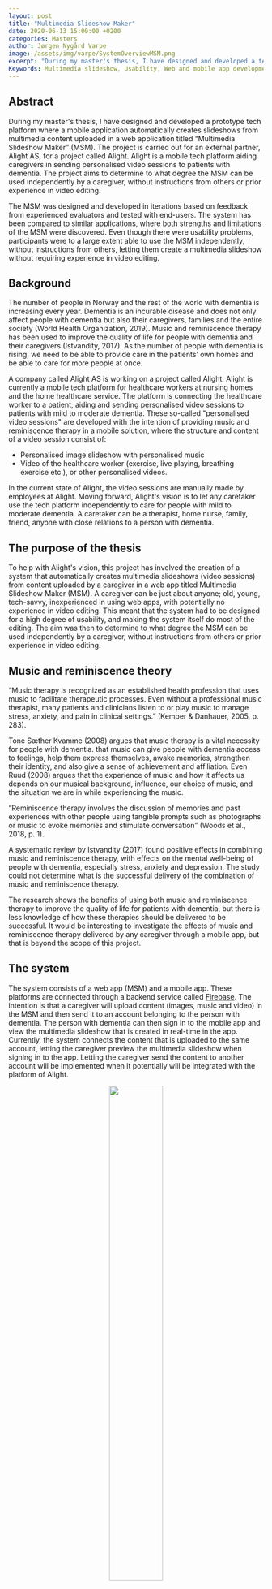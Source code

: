 ```yaml
---
layout: post
title: "Multimedia Slideshow Maker"
date: 2020-06-13 15:00:00 +0200
categories: Masters
author: Jørgen Nygård Varpe
image: /assets/img/varpe/SystemOverviewMSM.png
excerpt: "During my master's thesis, I have designed and developed a tech platform where a mobile application automatically creates slideshows from multimedia content uploaded in a web application titled “Multimedia Slideshow Maker” (MSM). The project is carried out for an external partner, Alight AS, for a project called Alight. Alight is a mobile tech platform aiding caregivers in sending personalised video sessions to patients with dementia. This thesis aims to determine to what degree the MSM can be used independently by a caregiver, without instructions from others or prior experience in video editing. "
Keywords: Multimedia slideshow, Usability, Web and mobile app development, dementia and caregivers, music and reminiscence therapy
---
```


## Abstract

During my master's thesis, I have designed and developed a prototype tech platform where a mobile application automatically creates slideshows from multimedia content uploaded in a web application titled “Multimedia Slideshow Maker” (MSM). The project is carried out for an external partner, Alight AS, for a project called Alight. Alight is a mobile tech platform aiding caregivers in sending personalised video sessions to patients with dementia. The project aims to determine to what degree the MSM can be used independently by a caregiver, without instructions from others or prior experience in video editing.

The MSM was designed and developed in iterations based on feedback from experienced evaluators and tested with end-users. The system has been compared to similar applications, where both strengths and limitations of the MSM were discovered. Even though there were usability problems, participants were to a large extent able to use the MSM independently, without instructions from others, letting them create a multimedia slideshow without requiring experience in video editing.

## Background

The number of people in Norway and the rest of the world with dementia is increasing every year. Dementia is an incurable disease and does not only affect people with dementia but also their caregivers, families and the entire society (World Health Organization, 2019). Music and reminiscence therapy has been used to improve the quality of life for people with dementia and their caregivers (Istvandity, 2017). As the number of people with dementia is rising, we need to be able to provide care in the patients’ own homes and be able to care for more people at once.

A company called Alight AS is working on a project called Alight. Alight is currently a mobile tech platform for healthcare workers at nursing homes and the home healthcare service. The platform is connecting the healthcare worker to a patient, aiding and sending personalised video sessions to patients with mild to moderate dementia. These so-called "personalised video sessions" are developed with the intention of providing music and reminiscence therapy in a mobile solution, where the structure and content of a video session consist of:

- Personalised image slideshow with personalised music
- Video of the healthcare worker (exercise, live playing, breathing exercise etc.), or other personalised videos.

In the current state of Alight, the video sessions are manually made by employees at Alight. Moving forward, Alight's vision is to let any caretaker use the tech platform independently to care for people with mild to moderate dementia. A caretaker can be a therapist, home nurse, family, friend, anyone with close relations to a person with dementia.

## The purpose of the thesis

To help with Alight's vision, this project has involved the creation of a system that automatically creates multimedia slideshows (video sessions) from content uploaded by a caregiver in a web app titled Multimedia Slideshow Maker (MSM). A caregiver can be just about anyone; old, young, tech-savvy, inexperienced in using web apps, with potentially no experience in video editing. This meant that the system had to be designed for a high degree of usability, and making the system itself do most of the editing. The aim was then to determine to what degree the MSM can be used independently by a caregiver, without instructions from others or prior experience in video editing.

## Music and reminiscence theory

“Music therapy is recognized as an established health profession that uses music to facilitate therapeutic processes. Even without a professional music therapist, many patients and clinicians listen to or play music to manage stress, anxiety, and pain in clinical settings.” (Kemper & Danhauer, 2005, p. 283).

Tone Sæther Kvamme (2008) argues that music therapy is a vital necessity for people with dementia. that music can give people with dementia access to feelings, help them express themselves, awake memories, strengthen their identity, and also give a sense of achievement and affiliation. Even Ruud (2008) argues that the experience of music and how it affects us depends on our musical background, influence, our choice of music, and the situation we are in while experiencing the music.

“Reminiscence therapy involves the discussion of memories and past experiences with other people using tangible prompts such as photographs or music to evoke memories and stimulate conversation” (Woods et al., 2018, p. 1).

A systematic review by Istvandity (2017) found positive effects in combining music and reminiscence therapy, with effects on the mental well-being of people with dementia, especially stress, anxiety and depression. The study could not determine what is the successful delivery of the combination of music and reminiscence therapy.

The research shows the benefits of using both music and reminiscence therapy to improve the quality of life for patients with dementia, but there is less knowledge of how these therapies should be delivered to be successful. It would be interesting to investigate the effects of music and reminiscence therapy delivered by any caregiver through a mobile app, but that is beyond the scope of this project.

## The system

The system consists of a web app (MSM) and a mobile app. These platforms are connected through a backend service called [Firebase](https://firebase.google.com/). The intention is that a caregiver will upload content (images, music and video) in the MSM and then send it to an account belonging to the person with dementia. The person with dementia can then sign in to the mobile app and view the multimedia slideshow that is created in real-time in the app. Currently, the system connects the content that is uploaded to the same account, letting the caregiver preview the multimedia slideshow when signing in to the app. Letting the caregiver send the content to another account will be implemented when it potentially will be integrated with the platform of Alight.

<figure align="middle">
<img src="/assets/img/varpe/SystemOverviewMSM.png" width="50%"/>
<figcaption><strong>System overview</strong></figcaption>
</figure>

## The MSM

The MSM was developed with JavaScript, using a library called [React](https://reactjs.org/) and Firebase as a backend service. React was used to build the user interface, making functionalities for uploading content (music, images and video), and for letting the user rearrange the images to their choosing. Firebase was used as a service for authentication (login), database (metadata) and storage (multimedia content).

<figure align="middle">
<img src="/assets/img/varpe/MSMtech.png" width="70%"/>
<figcaption><strong>Technical overview of MSM</strong></figcaption>
</figure>

## The mobile app

The mobile app was made to both create and present a multimedia slideshow in real-time. The reason for making the mobile app do this was the intention to include a music streaming service at a later stage. When a caregiver has to choose music to be consumed by another person it can quickly become a problem with sharing what may often be copyrighted material. Using a music streaming service can deal with this problem.

The mobile app was developed using a cross-platform development tool called [Flutter](https://flutter.dev/). Cross-platform means that I could write code that works for both Android and IOS, making the development both easier and faster. Flutter is quite a new tool, with the first stable version released in December 2018. As with many new products, bugs can be encountered, and of course, I did. A day of work could go by, trying to solve a bug. With the help of Even Brenna, an experienced developer at Alight AS, and a strong community of developers at [Stack Overflow](https://stackoverflow.com/), it was possible to fix and proceed.

The functionality of making a multimedia slideshow was developed with the help of three awesome libraries:

- [Carousel slider](https://pub.dev/packages/carousel_slider) - For making a slideshow of images
- [Just-audio](https://pub.dev/packages/just_audio) - For playing audio
- [Chewie](https://pub.dev/packages/chewie) - For playing a video

The programming language of Flutter is called Dart. This was used to handle fetching of data from Firebase, to add images to cache memory, and to schedule all events, making it look something like this:

<figure align="middle">
<video controls width="463px" height="618px">
    <source src="https://drive.google.com/uc?export=download&id=13yeH80eP1_-m54XNrTkrU5XkSQwpj-or" type='video/mp4'>
</video>
<figcaption><strong>Example of multimedia slideshow</strong></figcaption>
</figure>

## Designing the user interface for a high degree of usability

“Usability is most often defined as the ease of use and acceptability of a system for a particular class of users carrying out specific tasks in a specific environment” (Holzinger, 2005, p. 71).

The biggest part of the project was to develop a user interface with a high degree of usability. This was achieved through the use of two methods. The first method used is called Heuristic evaluation (HE), a method from what Holzinger (2005) describes as User Inspection Methods. HE involves usability specialists judging the system, providing feedback to whether the system follows established usability principles or not. I used some popular usability principles called [Nielsen's Usability Heuristics](https://www.nngroup.com/articles/ten-usability-heuristics/).

I had a total of four design iterations where I received feedback from people with experience in user interaction, constantly improving the MSM based on the feedback received.

It went from being a single-page app, looking like this:

<figure align="middle">
<img src="/assets/img/varpe/firstIteration.png" width="90%"/>
<figcaption><strong>First iteration</strong></figcaption>
</figure>

To a multistep form, looking like this:

<figure align="middle">
<img src="/assets/img/varpe/currentIteration.png" width="90%"/>
<figcaption><strong>Current design</strong></figcaption>
</figure>

The image above shows the step where a user can add and rearrange images by dragging and dropping them in the white container box. The checkmarks above the box are there to illustrate progression in the form. In the previous steps, a title has been added to the multimedia slideshow, and a song has been uploaded. The final step is to add a video, and then submit all the content to Firebase. The content is then connected to the account, where it can be retrieved from Firebase in the mobile app, and a multimedia slideshow is created.

## User tests and results

The second method used was to test with potential caregivers (end-users). User tests were carried out with one-on-one video conferencing sessions with a total of eight participants, using a service called [Whereby](https://whereby.com/). Each participant was guided to download a beta release of the mobile app, and to download multimedia content (music, video and images) which they could use during testing of MSM.

During the user test, the participant was instructed to register and sign in to MSM and to create a multimedia slideshow by following the steps instructed by the application itself. While the participant was using the application, I used two methods: Thinking aloud and field observation. Thinking aloud means that the participant verbalises his/her thoughts while going through the process. Field observation involved the participant sharing the screen, making it possible for me to see every action the participant did and if problems or errors occurred. After the test session, I performed an interview and got feedback on the participant's thoughts about MSM's usability and the problems that had appeared.

The tests showed several usability problems, which affects Holzinger's (2005) five usability characteristics; Learnability, efficiency, memorability, low error rate and satisfaction. No critical errors appeared, but there were some unhandled events with missing or insufficient feedback to the participant. There was one element that stood out as a confusing and non-intuitive, and that was the plus/cross-icon at the home page, which you can see at the bottom of the page in the image below.

<figure align="middle">
<img src="/assets/img/varpe/startIcon.png" width="90%"/>
<figcaption><strong>Confusing element</strong></figcaption>
</figure>

This is the icon that a user had to press to start making a multimedia slideshow. One user had to be told to press it to get started, and three other users asked if they should press it to proceed. The problem with the element is that it does not say "click here to make a multimedia slideshow". There should be a label, and it should be made to look more "clickable". There is a problem with "perceived affordance", a term coined by Norman (2004), based on the original term "affordance" by J.J. Gibson. One participant did not perceive that an action was possible at all, and it was not clear to the other three participants what action it afforded. It can be argued that the three participants who asked if they should press the element would have done so on their own without me being present as an observer, and would have learned its action. Still, it should not be necessary for participants to learn the action's outcome, and therefore it should be improved.

Several other usability problems surfaced, like image previews being too small for some users, an image appearing in a large format while dragging in Firefox, placeholder text being a bit confusing, and partly unclear illustration of progression. Images being too small is quite a serious problem, where one participant was observed to move closer to the screen to view them. As MSM is meant to be used by any caregiver, the application needs to account for older people with reduced eyesight. This has to be improved in the future version.

Most problems affected the overall satisfaction of use. This does not mean that it should not be addressed, it very much should. Most participants went through the application and completed all necessary steps on their own. Even with its usability problems, the participants reported that MSM was easy to use, easy to learn and that it was a quick process.

## Comparison with similar applications

There already exit web-based applications for making multimedia slideshows. Three commercial applications that I can compare MSM to are:

- [Magisto](https://www.magisto.com/); markets itself as an AI (artificial intelligence) based video creation and editing platform.

- [Adobe Spark Video (ASV)](https://spark.adobe.com/nb-NO/make/video-maker/); markets itself as a video maker that lets the user create videos without design skills.

- [Animoto](https://animoto.com/); markets itself as an easy to use, quick to learn, video slideshow maker.

All of these share a common goal: To make a video maker that is easy to use. they all edit and generate a video file from the content you provide as a user. They provide a selection of editing styles (transitions, filters and effects), but the number of editing possibilities varies across the applications. Magisto leaves most of the editing to an AI-based Emotion Sense Technology. ASV includes options such as video trimming, reordering of media, in-browser microphone recordings and more. Animoto has the most editing capabilities, including every feature present in ASV and more.

What separates MSM most from these applications is that MSM is made for a single purpose. MSM follows the predefined structure, defined by Alight, where it starts with displaying images while the song is playing, and when the song is finished, the video is displayed (as you can see in the video further up in the blog). Since the videos that are added can be a greeting from a caregiver, musical performances, explanations of exercises and so on, it was important to stop the music while the video is shown. In all the aforementioned applications, the music will play over all the images and videos that are added, and you have no option to change this.

Magisto is the application that is closest to MSM, where most of the editing is left to the system itself. MSM and Magisto are the only two applications where the system will decide the display time of images. In ASV and Animoto, the user has to manually set the display time on every image.

Many of the editing capabilities found in these applications will be interesting to add to MSM, and may very well be added in a future version, but still, it is very important to keep MSM as easy to use for a user without experience in video editing.

## Comparison with a similar application with the same goal and purpose

An app proposed by Imtiaz et al. (2018) shows similarities in both system and purpose. The application is described as "a mobile multimedia reminiscence therapy application to reduce behavioural and psychological symptoms in persons with Alzheimer's". Alzheimer's disease is the most common cause of dementia.

The biggest difference from MSM is that they propose a single mobile application for both the caregiver and the person suffering from dementia, where the caregiver uploads multimedia content in the app on the device, and the patient watches the created multimedia slideshow on the same device. In my opinion, the part of the application that involves the presentation of the multimedia slideshow should be easily shared between caregivers. Let’s say a health worker puts together a multimedia show for a patient living at home. If one caregiver could send the multimedia show over the Internet to another account, any caregiver; friend, family, a health worker, can view the presentation together with the person with dementia.

Imtiaz et al. (2018) focus more on assessing the effects of individualised music therapy and reminiscence therapy delivered through a mobile app, and not on assessing the usability of the tool for a caregiver. The research has not gotten to the point where they have been able to test this in a clinical setting, so sadly I cannot say what therapeutic effect this application has on people with dementia.

## Conclusion and future work

Even with some usability problems affecting the particpants, they were to a large extent able to use MSM without instructions from others, letting them create multimedia slideshows without requiring experience in video editing. The MSM has both strengths and limitations compared to similar applications. MSM does close to all editing itself and is tailored to the structure defined by Alight. Still, it can be improved in some areas, giving the users more freedom with added features, and improving the design to account for the usability problems that were encountered.

I would like to investigate the effect of music and reminiscence therapy on people with dementia, delivered through a mobile app from any caregiver, not only those that are educated as a music or reminiscence therapist. When the mobile app is designed and developed for a person with dementia, this can be assessed in clinical trials. I think it is important to assess both the therapeutic effectiveness and usability by using both qualitative and quantitative methods.

If you want to read a more detailed description of the project, you will at some point be able to find the thesis at [NTNU Open](https://ntnuopen.ntnu.no/ntnu-xmlui/). Search for Multimedia Slideshow Maker.

## References

Holzinger, A. (2005). Usability engineering methods for software developers. Communications of the ACM, 48(1), 71–74. https://doi.org/10.1145/1039539.1039541

Imtiaz, D., Khan, A., & Seelye, A. (2018). A Mobile Multimedia Reminiscence Therapy Application to Reduce Behavioral and Psychological Symptoms in Persons with Alzheimer’s. Journal of Healthcare Engineering, 2018, 1–9. https://doi.org/10.1155/2018/1536316

Istvandity, L. (2017). Combining music and reminiscence therapy interventions for wellbeing in elderly populations: A systematic review. Complementary Therapies in Clinical Practice, 28, 18–25. https://doi.org/10.1016/j.ctcp.2017.03.003

Kemper, K. J., & Danhauer, S. C. (2005). Music as Therapy. Southern Medical Journal, 98(3), 282–288. https://doi.org/10.1097/01.SMJ.0000154773.11986.39

Kvamme, T. S. (2008). Musikk for demensrammede – en livsnødvendighet? In Perspektiver på musikk og helse: 30 år med norsk musikkterapi (pp. 487–497). Norges musikkhøgskole.

Norman, D. A. (2004). Affordances and Design. 5.

Ruud, E. (2008). Et humanistisk perspektiv på norsk musikkterapi. In Perspektiver på musikk og helse: 30 år med norsk musikkterapi (pp. 5–28). Norges musikkhøgskole.

Woods, B., O’Philbin, L., Farrell, E. M., Spector, A. E., & Orrell, M. (2018). Reminiscence therapy for dementia. Cochrane Database of Systematic Reviews. https://doi.org/10.1002/14651858.CD001120.pub3

World Health Organization. (2019). Dementia. https://www.who.int/news-room/fact-sheets/detail/dementia
